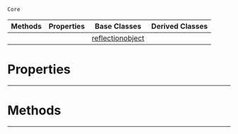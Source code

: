  `Core`

|Methods|Properties|Base Classes|Derived Classes|
|---|---|---|---|
| | |[reflectionobject](https://github.com/ZilchEngine/ZilchDocs/blob/master/code_reference/nada_base_types/reflectionobject.markdown)| |


 #  Properties


---  
 #  Methods


---  
 

 